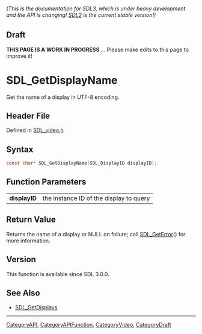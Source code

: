 ###### (This is the documentation for SDL3, which is under heavy development and the API is changing! [SDL2](https://wiki.libsdl.org/SDL2/) is the current stable version!)

## Draft

**THIS PAGE IS A WORK IN PROGRESS** ... Please make edits to this page to improve it!



<!-- #*^*^*^*^*See https://wiki.libsdl.org/SGFunctions for details on editing this page*^*^*^*^* -->
# SDL_GetDisplayName

Get the name of a display in UTF-8 encoding.

## Header File

Defined in [SDL_video.h](https://github.com/libsdl-org/SDL/blob/main/include/SDL3/SDL_video.h)

## Syntax

```c
const char* SDL_GetDisplayName(SDL_DisplayID displayID);

```

## Function Parameters

|                   |                                         |
| ----------------- | --------------------------------------- |
| **displayID**     | the instance ID of the display to query |

## Return Value

Returns the name of a display or NULL on failure; call
[SDL_GetError](SDL_GetError)() for more information.

## Version

This function is available since SDL 3.0.0.

## See Also

* [SDL_GetDisplays](SDL_GetDisplays)

----
[CategoryAPI](CategoryAPI), [CategoryAPIFunction](CategoryAPIFunction), [CategoryVideo](CategoryVideo), [CategoryDraft](CategoryDraft)
<!-- #See the Style Guide for instructions on editing the footer. -->


